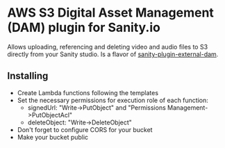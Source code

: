 # AWS S3 Digital Asset Management (DAM) plugin for Sanity.io

Allows uploading, referencing and deleting video and audio files to S3 directly from your Sanity studio. Is a flavor of [sanity-plugin-external-dam](https://github.com/hdoro/sanity-plugin-external-dam).

## Installing

- Create Lambda functions following the templates
- Set the necessary permissions for execution role of each function:
  - signedUrl: "Write->PutObject" and "Permissions Management->PutObjectAcl"
  - deleteObject: "Write->DeleteObject"
- Don't forget to configure CORS for your bucket
- Make your bucket public